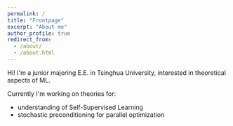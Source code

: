 ```yaml
---
permalink: /
title: "Frontpage"
excerpt: "About me"
author_profile: true
redirect_from: 
  - /about/
  - /about.html
---
```


Hi! I'm a junior majoring E.E. in Tsinghua University, interested in theoretical aspects of ML.

Currently I'm working on theories for:

* understanding of Self-Supervised Learning
* stochastic preconditioning for parallel optimization



